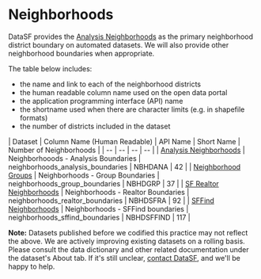 # Neighborhoods

DataSF provides the [Analysis Neighborhoods](https://data.sfgov.org/Geographic-Locations-and-Boundaries/Analysis-Neighborhoods/p5b7-5n3h) as the primary neighborhood district boundary on automated datasets. We will also provide other neighborhood boundaries when appropriate. 

The table below includes:
- the name and link to each of the neighborhood districts
- the human readable column name used on the open data portal
- the application programming interface (API) name
- the shortname used when there are character limits (e.g. in shapefile formats)
- the number of districts included in the dataset

| Dataset | Column Name (Human Readable) | API Name | Short Name | Number of Neighborhoods |
| -- | -- | -- | -- |
| [Analysis Neighborhoods](https://data.sfgov.org/Geographic-Locations-and-Boundaries/Analysis-Neighborhoods/p5b7-5n3h) | Neighborhooods - Analysis Boundaries | neighborhoods_analysis_boundaries | NBHDANA | 42 | 
| [Neighborhood Groups](https://data.sfgov.org/Geographic-Locations-and-Boundaries/Neighborhood-Groups-Map/iacs-ws63) | Neighborhoods - Group Boundaries | neighborhoods_group_boundaries | NBHDGRP | 37 |
| [SF Realtor Neighborhoods](https://data.sfgov.org/Geographic-Locations-and-Boundaries/Realtor-Neighborhoods/5gzd-g9ns) | Neighborhoods - Realtor Boundaries | neighborhoods_realtor_boundaries | NBHDSFRA | 92 |
| [SFFind Neighborhoods](https://data.sfgov.org/Geographic-Locations-and-Boundaries/SF-Find-Neighborhoods/pty2-tcw4) | Neighborhoods - SFFind boundaries | neighborhoods_sffind_boundaries | NBHDSFFIND | 117 |

**Note:** Datasets published before we codified this practice may not reflect the above. We are actively improving existing datasets on a rolling basis. Please consult the data dictionary and other related documentation under the dataset's About tab. If it's still unclear, [contact DataSF](http://support.datasf.org/customer/portal/emails/new), and we'll be happy to help.